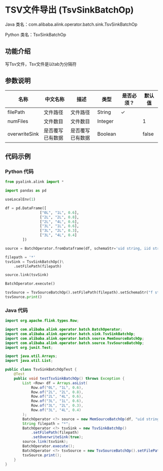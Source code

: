 # TSV文件导出 (TsvSinkBatchOp)
Java 类名：com.alibaba.alink.operator.batch.sink.TsvSinkBatchOp

Python 类名：TsvSinkBatchOp


## 功能介绍

写Tsv文件，Tsv文件是以tab为分隔符

## 参数说明

| 名称 | 中文名称 | 描述 | 类型 | 是否必须？ | 默认值 |
| --- | --- | --- | --- | --- | --- |
| filePath | 文件路径 | 文件路径 | String | ✓ |  |
| numFiles | 文件数目 | 文件数目 | Integer |  | 1 |
| overwriteSink | 是否覆写已有数据 | 是否覆写已有数据 | Boolean |  | false |


## 代码示例
### Python 代码
```python
from pyalink.alink import *

import pandas as pd

useLocalEnv(1)

df = pd.DataFrame([
                ["0L", "1L", 0.6],
                ["2L", "2L", 0.8],
                ["2L", "4L", 0.6],
                ["3L", "1L", 0.6],
                ["3L", "2L", 0.3],
                ["3L", "4L", 0.4]
        ])

source = BatchOperator.fromDataframe(df, schemaStr='uid string, iid string, label double')

filepath = '*'
tsvSink = TsvSinkBatchOp()\
    .setFilePath(filepath)

source.link(tsvSink)

BatchOperator.execute()

tsvSource = TsvSourceBatchOp().setFilePath(filepath).setSchemaStr("f string");
tsvSource.print()

```
### Java 代码
```java
import org.apache.flink.types.Row;

import com.alibaba.alink.operator.batch.BatchOperator;
import com.alibaba.alink.operator.batch.sink.TsvSinkBatchOp;
import com.alibaba.alink.operator.batch.source.MemSourceBatchOp;
import com.alibaba.alink.operator.batch.source.TsvSourceBatchOp;
import org.junit.Test;

import java.util.Arrays;
import java.util.List;

public class TsvSinkBatchOpTest {
	@Test
	public void testTsvSinkBatchOp() throws Exception {
		List <Row> df = Arrays.asList(
			Row.of("0L", "1L", 0.6),
			Row.of("2L", "2L", 0.8),
			Row.of("2L", "4L", 0.6),
			Row.of("3L", "1L", 0.6),
			Row.of("3L", "2L", 0.3),
			Row.of("3L", "4L", 0.4)
		);
		BatchOperator <?> source = new MemSourceBatchOp(df, "uid string, iid string, label double");
		String filepath = "*";
		BatchOperator <?> tsvSink = new TsvSinkBatchOp()
			.setFilePath(filepath)
			.setOverwriteSink(true);
		source.link(tsvSink);
		BatchOperator.execute();
		BatchOperator <?> tsvSource = new TsvSourceBatchOp().setFilePath(filepath).setSchemaStr("f string");
		tsvSource.print();
	}
}
```
